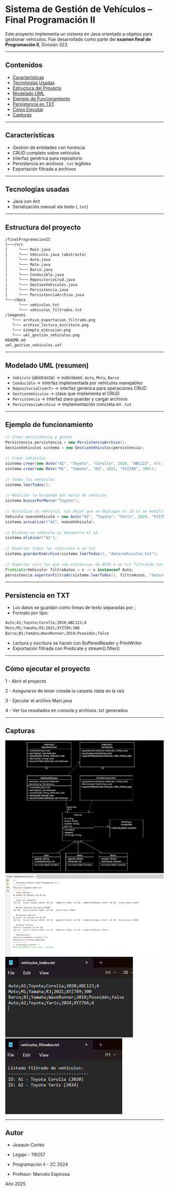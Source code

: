 # Sistema de Gestión de Vehículos – Final Programación II

Este proyecto implementa un sistema en Java orientado a objetos para gestionar vehículos. Fue desarrollado como parte del **examen final de Programación II**, División 323.

---

## Contenidos

- [Características](#características)
- [Tecnologías Usadas](#tecnologías-usadas)
- [Estructura del Proyecto](#estructura-del-proyecto)
- [Modelado UML](#modelado-uml)
- [Ejemplo de Funcionamiento](#ejemplo-de-funcionamiento)
- [Persistencia en TXT](#persistencia-en-txt)
- [Cómo Ejecutar](#cómo-ejecutar)
- [Capturas](#capturas)

---

## Características

- Gestión de entidades con herencia  
- CRUD completo sobre vehículos  
- Interfaz genérica para repositorio  
- Persistencia en archivos `.txt` legibles  
- Exportación filtrada a archivos  

---

## Tecnologías usadas

- Java con Ant
- Serialización manual vía texto (`.txt`)

---

## Estructura del proyecto

```
/finalProgramacionII
│───/src
│     └─── Main.java
│     └─── Vehiculo.java (abstracta)
│     └─── Auto.java
│     └─── Moto.java
│     └─── Barco.java
│     └─── Conducible.java
│     └─── RepositorioCrud.java
│     └─── GestionVehiculos.java
│     └─── Persistencia.java
│     └─── PersistenciaArchivo.java
└───/data
      └─── vehiculos.txt
      └─── vehiculos_filtrados.txt
/imagenes
   └─── archivo_exportacion_filtrado.png
   └─── archivo_lectura_escritura.png
   └─── ejemplo_ejecucion.png
   └─── uml_gestion_vehiculos.png
README.md
uml_gestion_vehiculos.uxf
```

---

## Modelado UML (resumen)

- `Vehiculo` (abstracta) → subclases: `Auto`, `Moto`, `Barco`
- `Conducible` → interfaz implementada por vehículos manejables
- `RepositorioCrud<T>` → interfaz genérica para operaciones CRUD
- `GestionVehiculos` → clase que implementa el CRUD
- `Persistencia` → interfaz para guardar y cargar archivos
- `PersistenciaArchivo` → implementación concreta en `.txt`

---

## Ejemplo de funcionamiento

```java
// Crear persistencia y gestor
Persistencia persistencia = new PersistenciaArchivo();
GestionVehiculos sistema = new GestionVehiculos(persistencia);

// Crear vehiculos
sistema.crear(new Auto("A1", "Toyota", "Corolla", 2020, "ABC123", 4));
sistema.crear(new Moto("M1", "Yamaha", "R3", 2021, "XYZ789", 300));

// Todos los vehiculos
sistema.leerTodos();

// Realizar la busqueda por marca de vehiculo
sistema.buscarPorMarca("Toyota");

// Actualiza un vehiculo, sin dejar que se duplique el id si se modifica
Vehiculo nuevoVehiculo = new Auto("A2", "Toyota", "Yaris", 2024, "XYZ787", 4);        
sistema.actualizar("A1", nuevoVehiculo);

// Elimina un vehiculo si encuentra el id
sistema.eliminar("A2");

// Exportar todos los vehículos a un txt
sistema.guardarEnArchivo(sistema.leerTodos(), "data/vehiculos.txt");

// Exportar solo los que son instancias de AUTO a un txt filtrando con el test del Predicate
Predicate<Vehiculo> filtroAutos = v -> v instanceof Auto;
persistencia.exportarFiltrado(sistema.leerTodos(), filtroAutos, "data/vehiculos.txt");

```

---

## Persistencia en TXT

- Los datos se guardan como líneas de texto separadas por ;
- Formato por tipo:

```txt
Auto;A1;Toyota;Corolla;2020;ABC123;4
Moto;M1;Yamaha;R3;2021;XYZ789;300
Barco;B1;Yamaha;WaveRunner;2019;Poseidón;false
```
- Lectura y escritura se hacen con BufferedReader y PrintWriter
- Exportación filtrada con Predicate<Vehiculo> y stream().filter()

---

## Cómo ejecutar el proyecto
1 - Abrir el proyecto

2 - Asegurarse de tener creada la carpeta /data en la raíz

3 - Ejecutar el archivo Main.java

4 - Ver los resultados en consola y archivos .txt generados

---

## Capturas
![Diagrama UML](imagenes/uml_gestion_vehiculos.png)
![Ejemplo de ejecucion](imagenes/ejemplo_ejecucion.png)
![Archivo lectura y escritura](imagenes/archivo_lectura_escritura.png)
![Archivo exportacion](imagenes/archivo_exportacion_filtrado.png)

---

## Autor

- Joaquin Cortés
- Legajo - 116257

- Programación II - 2C 2024
- Profesor: Marcelo Espinosa

Año 2025
